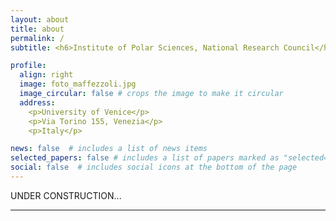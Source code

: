 ```yaml
---
layout: about
title: about
permalink: /
subtitle: <h6>Institute of Polar Sciences, National Research Council</h6><h6>Department of Environmental Sciences, Informatics and Statistics, University of Venice</h6>

profile:
  align: right
  image: foto_maffezzoli.jpg
  image_circular: false # crops the image to make it circular
  address: 
    <p>University of Venice</p>
    <p>Via Torino 155, Venezia</p>
    <p>Italy</p>

news: false  # includes a list of news items
selected_papers: false # includes a list of papers marked as "selected={true}"
social: false  # includes social icons at the bottom of the page
---
```


UNDER CONSTRUCTION...

<hr>


